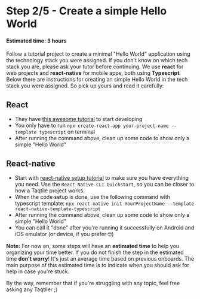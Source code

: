 # Step 2/5 - Create a simple Hello World
#### Estimated time: 3 hours

Follow a tutorial project to create a minimal "Hello World" application using the technology stack you were assigned. If you don't know on which tech stack you are, please ask your tutor before continuing. We use **react** for web projects and **react-native** for mobile apps, both using **Typescript**. 
Below there are instructions for creating an simple Hello World in the tech stack you were assigned. So pick up yours and read it carefully:

## React

+ They have [this awesome tutorial](https://create-react-app.dev/docs/adding-typescript) to start developing
+ You only have to run `npx create-react-app your-project-name --template typescript` on terminal
+ After running the command above, clean up some code to show only a simple "Hello World"

## React-native

+ Start with [react-native setup tutorial](https://reactnative.dev/docs/environment-setup) to make sure you have everything you need. Use the `React Native CLI Quickstart`, so you can be closer to how a Taqtile project works.
+ When the code setup is done, use the following command with typescript template: `npx react-native init YourProjectName --template react-native-template-typescript`
+ After running the command above, clean up some code to show only a simple "Hello World"
+ You can call it "done" after you're running it successfully on Android and iOS emulator (or device, if you prefer 🤓)

**Note:** For now on, some steps will have an **estimated time** to help you organizing your time better. 
If you do not finish the step in the estimated time **don't worry**! It's just an average time based on previous onboards. The main purpose of this estimated time is to indicate when you should ask for help in case you're stuck.

By the way, remember that if you're struggling with any topic, feel free asking any Taqtiler ;)
